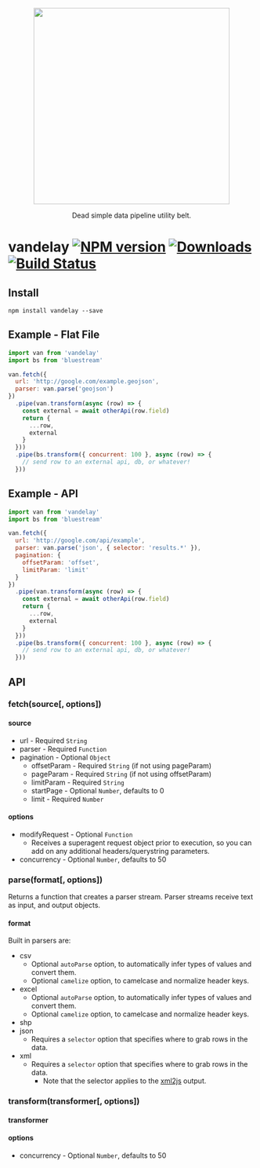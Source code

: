 <p align='center'>
  <img src='https://user-images.githubusercontent.com/425716/40067683-bddc82ee-5834-11e8-8dc9-8b6ad5d149f5.png' width='400'/>
  <p align='center'>Dead simple data pipeline utility belt.</p>
</p>

# vandelay [![NPM version][npm-image]][npm-url] [![Downloads][downloads-image]][npm-url] [![Build Status][travis-image]][travis-url]


## Install

```
npm install vandelay --save
```

## Example - Flat File

```js
import van from 'vandelay'
import bs from 'bluestream'

van.fetch({
  url: 'http://google.com/example.geojson',
  parser: van.parse('geojson')
})
  .pipe(van.transform(async (row) => {
    const external = await otherApi(row.field)
    return {
      ...row,
      external
    }
  }))
  .pipe(bs.transform({ concurrent: 100 }, async (row) => {
    // send row to an external api, db, or whatever!
  }))
```

## Example - API

```js
import van from 'vandelay'
import bs from 'bluestream'

van.fetch({
  url: 'http://google.com/api/example',
  parser: van.parse('json', { selector: 'results.*' }),
  pagination: {
    offsetParam: 'offset',
    limitParam: 'limit'
  }
})
  .pipe(van.transform(async (row) => {
    const external = await otherApi(row.field)
    return {
      ...row,
      external
    }
  }))
  .pipe(bs.transform({ concurrent: 100 }, async (row) => {
    // send row to an external api, db, or whatever!
  }))
```

## API

### fetch(source[, options])

#### source

- url - Required `String`
- parser - Required `Function`
- pagination - Optional `Object`
  - offsetParam - Required `String` (if not using pageParam)
  - pageParam - Required `String` (if not using offsetParam)
  - limitParam - Required `String`
  - startPage - Optional `Number`, defaults to 0
  - limit - Required `Number`

#### options

- modifyRequest - Optional `Function`
  - Receives a superagent request object prior to execution, so you can add on any additional headers/querystring parameters.
- concurrency - Optional `Number`, defaults to 50

### parse(format[, options])

Returns a function that creates a parser stream. Parser streams receive text as input, and output objects.

#### format

Built in parsers are:

- csv
  - Optional `autoParse` option, to automatically infer types of values and convert them.
  - Optional `camelize` option, to camelcase and normalize header keys.
- excel
  - Optional `autoParse` option, to automatically infer types of values and convert them.
  - Optional `camelize` option, to camelcase and normalize header keys.
- shp
- json
  - Requires a `selector` option that specifies where to grab rows in the data.
- xml
  - Requires a `selector` option that specifies where to grab rows in the data.
    - Note that the selector applies to the [xml2js](https://github.com/Leonidas-from-XIV/node-xml2js) output.

### transform(transformer[, options])

#### transformer


#### options

- concurrency - Optional `Number`, defaults to 50

[downloads-image]: http://img.shields.io/npm/dm/vandelay.svg
[npm-url]: https://npmjs.org/package/vandelay
[npm-image]: http://img.shields.io/npm/v/vandelay.svg

[travis-url]: https://travis-ci.org/contra/vandelay
[travis-image]: https://travis-ci.org/contra/vandelay.png?branch=master
